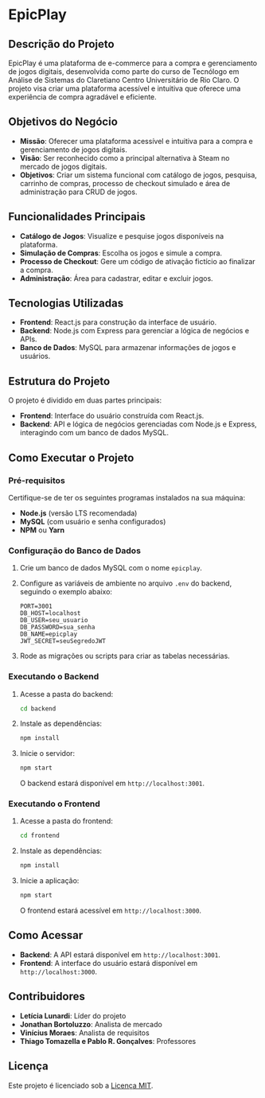 # EpicPlay

## Descrição do Projeto

EpicPlay é uma plataforma de e-commerce para a compra e gerenciamento de jogos digitais, desenvolvida como parte do curso de Tecnólogo em Análise de Sistemas do Claretiano Centro Universitário de Rio Claro. O projeto visa criar uma plataforma acessível e intuitiva que oferece uma experiência de compra agradável e eficiente.

## Objetivos do Negócio

- **Missão**: Oferecer uma plataforma acessível e intuitiva para a compra e gerenciamento de jogos digitais.
- **Visão**: Ser reconhecido como a principal alternativa à Steam no mercado de jogos digitais.
- **Objetivos**: Criar um sistema funcional com catálogo de jogos, pesquisa, carrinho de compras, processo de checkout simulado e área de administração para CRUD de jogos.

## Funcionalidades Principais

- **Catálogo de Jogos**: Visualize e pesquise jogos disponíveis na plataforma.
- **Simulação de Compras**: Escolha os jogos e simule a compra.
- **Processo de Checkout**: Gere um código de ativação fictício ao finalizar a compra.
- **Administração**: Área para cadastrar, editar e excluir jogos.

## Tecnologias Utilizadas

- **Frontend**: React.js para construção da interface de usuário.
- **Backend**: Node.js com Express para gerenciar a lógica de negócios e APIs.
- **Banco de Dados**: MySQL para armazenar informações de jogos e usuários.

## Estrutura do Projeto

O projeto é dividido em duas partes principais:

- **Frontend**: Interface do usuário construída com React.js.
- **Backend**: API e lógica de negócios gerenciadas com Node.js e Express, interagindo com um banco de dados MySQL.

## Como Executar o Projeto

### Pré-requisitos

Certifique-se de ter os seguintes programas instalados na sua máquina:

- **Node.js** (versão LTS recomendada)
- **MySQL** (com usuário e senha configurados)
- **NPM** ou **Yarn**

### Configuração do Banco de Dados

1. Crie um banco de dados MySQL com o nome `epicplay`.
2. Configure as variáveis de ambiente no arquivo `.env` do backend, seguindo o exemplo abaixo:

   ```env
   PORT=3001
   DB_HOST=localhost
   DB_USER=seu_usuario
   DB_PASSWORD=sua_senha
   DB_NAME=epicplay
   JWT_SECRET=seuSegredoJWT
   ```

3. Rode as migrações ou scripts para criar as tabelas necessárias.

### Executando o Backend

1. Acesse a pasta do backend:

   ```bash
   cd backend
   ```

2. Instale as dependências:

   ```bash
   npm install
   ```

3. Inicie o servidor:

   ```bash
   npm start
   ```

   O backend estará disponível em `http://localhost:3001`.

### Executando o Frontend

1. Acesse a pasta do frontend:

   ```bash
   cd frontend
   ```

2. Instale as dependências:

   ```bash
   npm install
   ```

3. Inicie a aplicação:

   ```bash
   npm start
   ```

   O frontend estará acessível em `http://localhost:3000`.

## Como Acessar

- **Backend**: A API estará disponível em `http://localhost:3001`.
- **Frontend**: A interface do usuário estará disponível em `http://localhost:3000`.

## Contribuidores

- **Letícia Lunardi**: Líder do projeto
- **Jonathan Bortoluzzo**: Analista de mercado
- **Vinícius Moraes**: Analista de requisitos
- **Thiago Tomazella e Pablo R. Gonçalves**: Professores

## Licença

Este projeto é licenciado sob a [Licença MIT](LICENSE).

